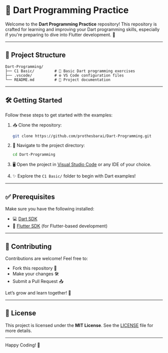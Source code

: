 # 📘 Dart Programming Practice

Welcome to the **Dart Programming Practice** repository! This repository is crafted for learning and improving your Dart programming skills, especially if you're preparing to dive into Flutter development. 🚀    

---

## 📂 Project Structure

```
Dart-Programming/
├── C1 Basic/         # 🧱 Basic Dart programming exercises
├── .vscode/          # ⚙️ VS Code configuration files
└── README.md         # 📘 Project documentation
```

---

## 🛠️ Getting Started

Follow these steps to get started with the examples:

1. 📥 Clone the repository:

   ```bash
   git clone https://github.com/prothesbarai/Dart-Programming.git
   ```

2. 📁 Navigate to the project directory:

   ```bash
   cd Dart-Programming
   ```

3. 🖥️ Open the project in [Visual Studio Code](https://code.visualstudio.com/) or any IDE of your choice.

4. ✨ Explore the `C1 Basic/` folder to begin with Dart examples!

---

## ✅ Prerequisites

Make sure you have the following installed:

- 💻 [Dart SDK](https://dart.dev/get-dart)
- 📱 [Flutter SDK](https://flutter.dev/docs/get-started/install) (for Flutter-based development)

---

## 🤝 Contributing

Contributions are welcome! Feel free to:

- Fork this repository 🍴
- Make your changes 🛠️
- Submit a Pull Request 📤

Let’s grow and learn together! 🌱

---

## 📄 License

This project is licensed under the **MIT License**. See the [LICENSE](LICENSE) file for more details.

---

Happy Coding! 💙
